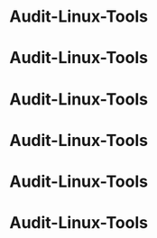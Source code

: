 # Audit-Linux-Tools
# Audit-Linux-Tools
# Audit-Linux-Tools
# Audit-Linux-Tools
# Audit-Linux-Tools
# Audit-Linux-Tools
